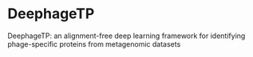 # DeephageTP
DeephageTP: an alignment-free deep learning framework for identifying phage-specific proteins from metagenomic datasets
